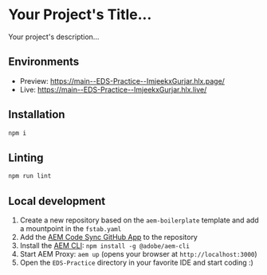# Your Project's Title...
Your project's description...

## Environments
- Preview: https://main--EDS-Practice--ImjeekxGurjar.hlx.page/
- Live: https://main--EDS-Practice--ImjeekxGurjar.hlx.live/

## Installation

```sh
npm i
```

## Linting

```sh
npm run lint
```

## Local development

1. Create a new repository based on the `aem-boilerplate` template and add a mountpoint in the `fstab.yaml`
1. Add the [AEM Code Sync GitHub App](https://github.com/apps/aem-code-sync) to the repository
1. Install the [AEM CLI](https://github.com/adobe/helix-cli): `npm install -g @adobe/aem-cli`
1. Start AEM Proxy: `aem up` (opens your browser at `http://localhost:3000`)
1. Open the `EDS-Practice` directory in your favorite IDE and start coding :)
